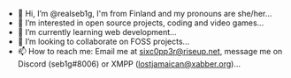 - 👋 Hi, I’m @realseb1g, I'm from Finland and my pronouns are she/her...
- 👀 I’m interested in open source projects, coding and video games...
- 🌱 I’m currently learning web development...
- 💞️ I’m looking to collaborate on FOSS projects...
- 📫 How to reach me: Email me at sixc0pp3r@riseup.net, message me on Discord (seb1g#8006) or XMPP (lostjamaican@xabber.org)...

<!---
realseb1g/realseb1g is a ✨ special ✨ repository because its `README.md` (this file) appears on your GitHub profile.
You can click the Preview link to take a look at your changes.
--->
